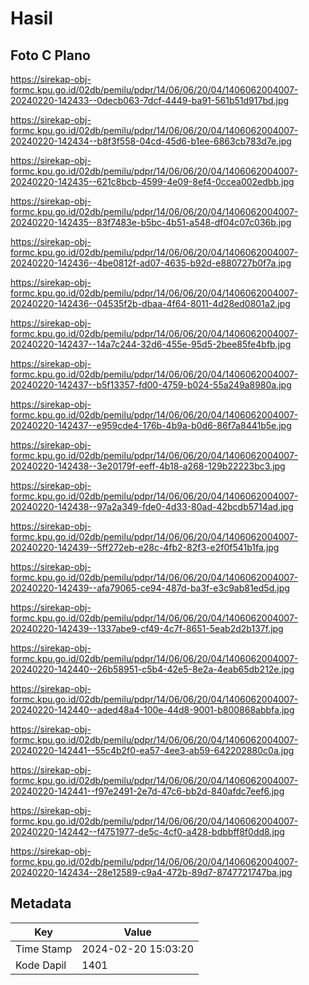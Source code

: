 # Hasil

## Foto C Plano

https://sirekap-obj-formc.kpu.go.id/02db/pemilu/pdpr/14/06/06/20/04/1406062004007-20240220-142433--0decb063-7dcf-4449-ba91-561b51d917bd.jpg

https://sirekap-obj-formc.kpu.go.id/02db/pemilu/pdpr/14/06/06/20/04/1406062004007-20240220-142434--b8f3f558-04cd-45d6-b1ee-6863cb783d7e.jpg

https://sirekap-obj-formc.kpu.go.id/02db/pemilu/pdpr/14/06/06/20/04/1406062004007-20240220-142435--621c8bcb-4599-4e09-8ef4-0ccea002edbb.jpg

https://sirekap-obj-formc.kpu.go.id/02db/pemilu/pdpr/14/06/06/20/04/1406062004007-20240220-142435--83f7483e-b5bc-4b51-a548-df04c07c036b.jpg

https://sirekap-obj-formc.kpu.go.id/02db/pemilu/pdpr/14/06/06/20/04/1406062004007-20240220-142436--4be0812f-ad07-4635-b92d-e880727b0f7a.jpg

https://sirekap-obj-formc.kpu.go.id/02db/pemilu/pdpr/14/06/06/20/04/1406062004007-20240220-142436--04535f2b-dbaa-4f64-8011-4d28ed0801a2.jpg

https://sirekap-obj-formc.kpu.go.id/02db/pemilu/pdpr/14/06/06/20/04/1406062004007-20240220-142437--14a7c244-32d6-455e-95d5-2bee85fe4bfb.jpg

https://sirekap-obj-formc.kpu.go.id/02db/pemilu/pdpr/14/06/06/20/04/1406062004007-20240220-142437--b5f13357-fd00-4759-b024-55a249a8980a.jpg

https://sirekap-obj-formc.kpu.go.id/02db/pemilu/pdpr/14/06/06/20/04/1406062004007-20240220-142437--e959cde4-176b-4b9a-b0d6-86f7a8441b5e.jpg

https://sirekap-obj-formc.kpu.go.id/02db/pemilu/pdpr/14/06/06/20/04/1406062004007-20240220-142438--3e20179f-eeff-4b18-a268-129b22223bc3.jpg

https://sirekap-obj-formc.kpu.go.id/02db/pemilu/pdpr/14/06/06/20/04/1406062004007-20240220-142438--97a2a349-fde0-4d33-80ad-42bcdb5714ad.jpg

https://sirekap-obj-formc.kpu.go.id/02db/pemilu/pdpr/14/06/06/20/04/1406062004007-20240220-142439--5ff272eb-e28c-4fb2-82f3-e2f0f541b1fa.jpg

https://sirekap-obj-formc.kpu.go.id/02db/pemilu/pdpr/14/06/06/20/04/1406062004007-20240220-142439--afa79065-ce94-487d-ba3f-e3c9ab81ed5d.jpg

https://sirekap-obj-formc.kpu.go.id/02db/pemilu/pdpr/14/06/06/20/04/1406062004007-20240220-142439--1337abe9-cf49-4c7f-8651-5eab2d2b137f.jpg

https://sirekap-obj-formc.kpu.go.id/02db/pemilu/pdpr/14/06/06/20/04/1406062004007-20240220-142440--26b58951-c5b4-42e5-8e2a-4eab65db212e.jpg

https://sirekap-obj-formc.kpu.go.id/02db/pemilu/pdpr/14/06/06/20/04/1406062004007-20240220-142440--aded48a4-100e-44d8-9001-b800868abbfa.jpg

https://sirekap-obj-formc.kpu.go.id/02db/pemilu/pdpr/14/06/06/20/04/1406062004007-20240220-142441--55c4b2f0-ea57-4ee3-ab59-642202880c0a.jpg

https://sirekap-obj-formc.kpu.go.id/02db/pemilu/pdpr/14/06/06/20/04/1406062004007-20240220-142441--f97e2491-2e7d-47c6-bb2d-840afdc7eef6.jpg

https://sirekap-obj-formc.kpu.go.id/02db/pemilu/pdpr/14/06/06/20/04/1406062004007-20240220-142442--f4751977-de5c-4cf0-a428-bdbbff8f0dd8.jpg

https://sirekap-obj-formc.kpu.go.id/02db/pemilu/pdpr/14/06/06/20/04/1406062004007-20240220-142434--28e12589-c9a4-472b-89d7-8747721747ba.jpg


## Metadata

| Key        | Value               |
| ---------- | ------------------- |
| Time Stamp | 2024-02-20 15:03:20 |
| Kode Dapil | 1401                |




